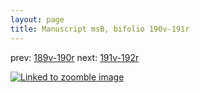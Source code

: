 ```yaml
---
layout: page
title: Manuscript msB, bifolio 190v-191r
---
```


prev: [189v-190r](../189v-190r/) next: [191v-192r](../191v-192r/)



[![Linked to zoomble image](http://www.homermultitext.org/iipsrv?IIIF=/project/homer/pyramidal/deepzoom/hmt/vbbifolio/v1/vb_190v_191r.tif/full/2000,/0/default.jpg)](http://www.homermultitext.org/ict2/?urn=urn:cite2:hmt:vbbifolio.v1:vb_190v_191r)


